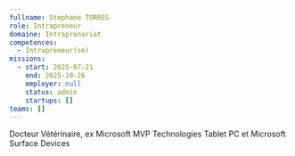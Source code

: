 ```yaml
---
fullname: Stephane TORRES
role: Intrapreneur
domaine: Intraprenariat
competences:
  - Intrapreneur(se)
missions:
  - start: 2025-07-21
    end: 2025-10-26
    employer: null
    status: admin
    startups: []
teams: []
---
```

Docteur Vétérinaire, ex Microsoft MVP Technologies Tablet PC et Microsoft Surface Devices